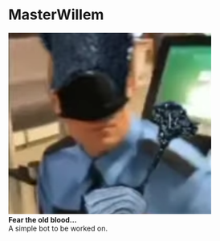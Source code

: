 # MasterWillem

![Alt text](https://raw.githubusercontent.com/Nomyze/MasterWillem/main/imgs/Willem.png) \
__Fear the old blood...__ \
A simple bot to be worked on.
